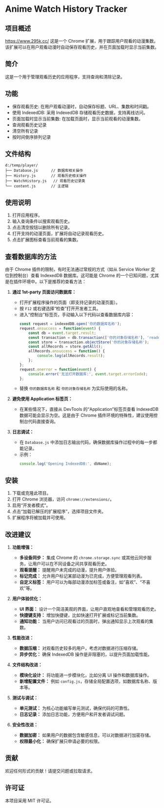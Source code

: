# Anime Watch History Tracker

## 项目概述
https://www.295k.cc/
这是一个 Chrome 扩展，用于跟踪用户观看的动漫集数。该扩展可以在用户观看动漫时自动保存观看历史，并在页面加载时显示当前集数。

## 简介
这是一个用于管理观看历史的应用程序，支持查询和清除记录。

## 功能
- 保存观看历史: 在用户观看动漫时，自动保存标题、URL、集数和时间戳。
- 使用 IndexedDB: 采用 IndexedDB 存储观看历史数据，支持离线访问。
- 页面加载时显示当前集数: 在加载页面时，显示当前观看的动漫集数。
- 查询观看历史记录
- 清空所有记录
- 按时间倒序排列记录

## 文件结构
```
d:/temp/player/
├── Database.js      // 数据库相关操作
├── History.js       // 观看历史相关操作
├── WatchHistory.js   // 观看历史记录类
└── content.js       // 主逻辑
```

## 使用说明
1. 打开应用程序。
2. 输入查询条件以搜索观看历史。
3. 点击清空按钮以删除所有记录。
4. 打开支持的动漫页面，扩展将自动记录观看历史。
5. 点击扩展图标查看当前观看的集数。

## 查看数据库的方法
由于 Chrome 插件的限制，有时无法通过常规的方式（如从 Service Worker 定位到控制台）查看 IndexedDB 数据库。这可能是 Chrome 的一个已知问题，尤其是在插件环境中。以下是推荐的查看方法：

1. **通过 1st-party 页面访问数据库：**
   - 打开扩展程序操作的页面（即支持记录的动漫页面）。
   - 按 `F12` 或右键选择“检查”打开开发者工具。
   - 进入“控制台”标签页，手动输入以下代码以查看数据库内容：
     ```javascript
     const request = indexedDB.open('你的数据库名称');
     request.onsuccess = function(event) {
         const db = event.target.result;
         const transaction = db.transaction(['你的对象存储名称'], 'readonly');
         const store = transaction.objectStore('你的对象存储名称');
         const allRecords = store.getAll();
         allRecords.onsuccess = function() {
             console.log(allRecords.result);
         };
     };
     request.onerror = function(event) {
         console.error('无法打开数据库:', event.target.errorCode);
     };
     ```
   - 替换 `你的数据库名称` 和 `你的对象存储名称` 为实际使用的名称。

2. **避免使用 Application 标签页：**
   - 在某些情况下，直接从 DevTools 的“Application”标签页查看 IndexedDB 数据可能会显示为空。这是由于 Chrome 插件环境的特殊性，建议使用控制台代码直接查询。

3. **日志调试：**
   - 在 `Database.js` 中添加日志输出代码，确保数据库操作过程中的每一步都能记录。
   - 示例：
     ```javascript
     console.log('Opening IndexedDB:', dbName);
     ```

## 安装
1. 下载或克隆此项目。
2. 打开 Chrome 浏览器，访问 `chrome://extensions/`。
3. 启用“开发者模式”。
4. 点击“加载已解压的扩展程序”，选择项目文件夹。
5. 扩展程序将被加载并可使用。

## 改进建议
1. **功能增强：**
   - **多设备同步：** 集成 Chrome 的 `chrome.storage.sync` 或其他云同步服务，让用户可以在不同设备之间共享观看历史。
   - **观看提醒：** 提醒用户未完成的动漫，提升用户体验。
   - **标记完成：** 允许用户标记某部动漫为已完成，方便管理观看列表。
   - **自定义标签：** 用户可以为每部动漫添加标签或备注，如“喜欢”、“不喜欢”等。

2. **用户体验优化：**
   - **UI 界面：** 设计一个简洁美观的界面，让用户直观地查看和管理观看历史。
   - **快捷键支持：** 增加快捷键，比如快速打开扩展或标记当前集数。
   - **通知功能：** 当用户访问已观看过的页面时，弹出通知显示上次观看的集数。

3. **性能改进：**
   - **数据压缩：** 对观看历史较多的用户，考虑对数据进行压缩存储。
   - **异步优化：** 确保 IndexedDB 操作是非阻塞的，以提升页面加载性能。

4. **文件结构改进：**
   - **模块化设计：** 将功能进一步模块化，比如分离 UI 操作和数据库操作。
   - **新增配置文件：** 例如 `config.js`，存储全局配置选项，如数据库名称、版本等。

5. **测试与调试：**
   - **单元测试：** 为核心功能编写单元测试，确保代码的可靠性。
   - **日志记录：** 添加日志功能，方便用户和开发者调试问题。

6. **安全性改进：**
   - **数据加密：** 如果用户的数据包含敏感信息，可以对数据进行加密存储。
   - **权限最小化：** 确保扩展只申请必要的权限。

## 贡献
欢迎任何形式的贡献！请提交问题或拉取请求。

## 许可证
本项目采用 MIT 许可证。


